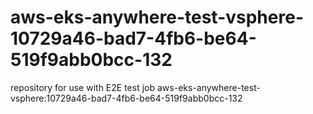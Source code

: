 # aws-eks-anywhere-test-vsphere-10729a46-bad7-4fb6-be64-519f9abb0bcc-132
repository for use with E2E test job aws-eks-anywhere-test-vsphere:10729a46-bad7-4fb6-be64-519f9abb0bcc-132
